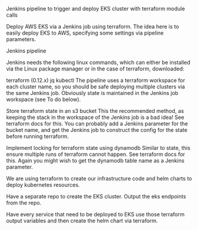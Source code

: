 Jenkins pipeline to trigger and deploy EKS cluster with terraform module calls

Deploy AWS EKS via a Jenkins job using terraform. The idea here is to easily deploy EKS to AWS, specifying some settings via pipeline parameters.

Jenkins pipeline

Jenkins needs the following linux commands, which can either be installed via the Linux package manager or in the case of terraform, downloaded:

terraform (0.12.x)
jq
kubectl
The pipeline uses a terraform workspace for each cluster name, so you should be safe deploying multiple clusters via the same Jenkins job. Obviously state is maintained in the Jenkins job workspace (see To do below).

Store terraform state in an s3 bucket
This the recommended method, as keeping the stack in the workspace of the Jenkins job is a bad idea! See terraform docs for this. You can probably add a Jenkins parameter for the bucket name, and get the Jenkins job to construct the config for the state before running terraform.

Implement locking for terraform state using dynamodb
Similar to state, this ensure multiple runs of terraform cannot happen. See terraform docs for this. Again you might wish to get the dynamodb table name as a Jenkins parameter.

We are using terraform to create our infrastructure code and helm charts to deploy kubernetes resources.

Have a separate repo to create the EKS cluster. Output the eks endpoints from the repo.

Have every service that need to be deployed to EKS use those terraform output variables and then create the helm chart via terraform.